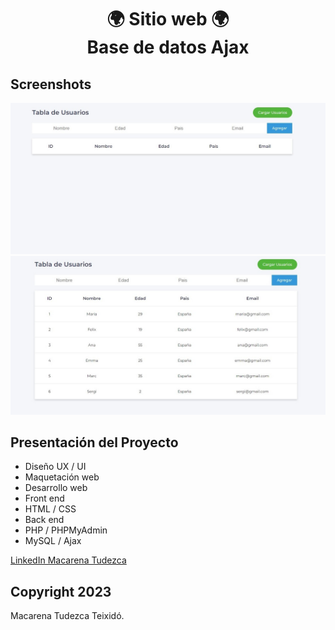 <h1 align="center">🌍 Sitio web 🌍  <br> Base de datos Ajax </h1>

## Screenshots
![Base de datos Ajax](screenshot.jpg)
![Base de datos Ajax](screenshot2.jpg)

## Presentación del Proyecto

* Diseño UX / UI
* Maquetación web
* Desarrollo web
* Front end
* HTML / CSS
* Back end
* PHP / PHPMyAdmin
* MySQL / Ajax

[LinkedIn Macarena Tudezca](https://www.linkedin.com/in/macarenatudezca/)
## Copyright 2023

Macarena Tudezca Teixidó.
